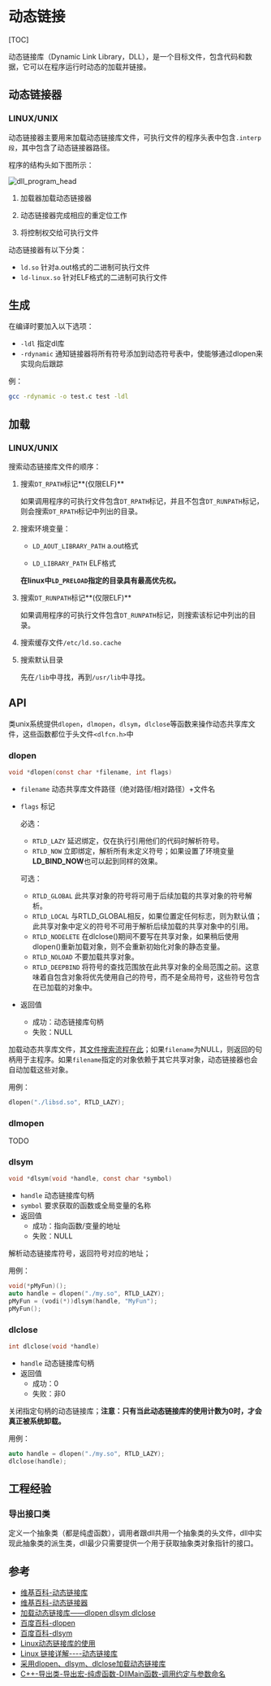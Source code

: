 # 动态链接

[TOC]

动态链接库（Dynamic Link Library，DLL），是一个目标文件，包含代码和数据，它可以在程序运行时动态的加载并链接。



## 动态链接器

### LINUX/UNIX

动态链接器主要用来加载动态链接库文件，可执行文件的程序头表中包含`.interp段`，其中包含了动态链接器路径。

程序的结构头如下图所示：

![dll_program_head](res/dll_program_head.png)

1. 加载器加载动态链接器

2. 动态链接器完成相应的重定位工作

3. 将控制权交给可执行文件

动态链接器有以下分类：

- `ld.so` 针对a.out格式的二进制可执行文件
- `ld-linux.so` 针对ELF格式的二进制可执行文件



## 生成

在编译时要加入以下选项：

- `-ldl` 指定dl库
- `-rdynamic` 通知链接器将所有符号添加到动态符号表中，使能够通过dlopen来实现向后跟踪

例：

```sh
gcc -rdynamic -o test.c test -ldl
```



## 加载

### LINUX/UNIX

搜索动态链接库文件的顺序：

1. 搜索`DT_RPATH`标记**(仅限ELF)**

   如果调用程序的可执行文件包含`DT_RPATH`标记，并且不包含`DT_RUNPATH`标记，则会搜索`DT_RPATH`标记中列出的目录。

2. 搜索环境变量：

   - `LD_AOUT_LIBRARY_PATH` a.out格式

   - `LD_LIBRARY_PATH` ELF格式

   **在linux中`LD_PRELOAD`指定的目录具有最高优先权。**

3. 搜索`DT_RUNPATH`标记**(仅限ELF)**

   如果调用程序的可执行文件包含`DT_RUNPATH`标记，则搜索该标记中列出的目录。

4. 搜索缓存文件`/etc/ld.so.cache`

5. 搜索默认目录

   先在`/lib`中寻找，再到`/usr/lib`中寻找。



## API

类unix系统提供`dlopen`，`dlmopen`，`dlsym`，`dlclose`等函数来操作动态共享库文件，这些函数都位于头文件`<dlfcn.h>`中

### dlopen

```c
void *dlopen(const char *filename, int flags)
```

- `filename` 动态共享库文件路径（绝对路径/相对路径）+文件名

- `flags` 标记

  必选：

  - `RTLD_LAZY` 延迟绑定，仅在执行引用他们的代码时解析符号。
  - `RTLD_NOW` 立即绑定，解析所有未定义符号；如果设置了环境变量**LD_BIND_NOW**也可以起到同样的效果。

  可选：

  - `RTLD_GLOBAL` 此共享对象的符号将可用于后续加载的共享对象的符号解析。
  - `RTLD_LOCAL` 与RTLD_GLOBAL相反，如果位置定任何标志，则为默认值；此共享对象中定义的符号不可用于解析后续加载的共享对象中的引用。
  - `RTLD_NODELETE` 在dlclose()期间不要写在共享对象，如果稍后使用dlopen()重新加载对象，则不会重新初始化对象的静态变量。
  - `RTLD_NOLOAD` 不要加载共享对象。
  - `RTLD_DEEPBIND` 将符号的查找范围放在此共享对象的全局范围之前。这意味着自包含对象将优先使用自己的符号，而不是全局符号，这些符号包含在已加载的对象中。

- 返回值

  - 成功：动态链接库句柄
  - 失败：NULL

加载动态共享库文件，其[文件搜索流程在此](#加载)；如果`filename`为NULL，则返回的句柄用于主程序。如果`filename`指定的对象依赖于其它共享对象，动态链接器也会自动加载这些对象。

用例：

```c++
dlopen("./libsd.so", RTLD_LAZY);
```

### dlmopen

TODO

### dlsym

```c
void *dlsym(void *handle, const char *symbol)
```

- `handle` 动态链接库句柄
- `symbol` 要求获取的函数或全局变量的名称
- 返回值
  - 成功：指向函数/变量的地址
  - 失败：NULL

解析动态链接库符号，返回符号对应的地址；

用例：

```c++
void(*pMyFun)();
auto handle = dlopen("./my.so", RTLD_LAZY);
pMyFun = (vodi(*))dlsym(handle, "MyFun");
pMyFun();
```

### dlclose

```c
int dlclose(void *handle)
```

- `handle` 动态链接库句柄
- 返回值
  - 成功：0
  - 失败：非0

关闭指定句柄的动态链接库；**注意：只有当此动态链接库的使用计数为0时，才会真正被系统卸载。**

用例：

```c++
auto handle = dlopen("./my.so", RTLD_LAZY);
dlclose(handle);
```



## 工程经验

### 导出接口类

定义一个抽象类（都是纯虚函数），调用者跟dll共用一个抽象类的头文件，dll中实现此抽象类的派生类，dll最少只需要提供一个用于获取抽象类对象指针的接口。



## 参考

- [维基百科-动态链接库](https://zh.wikipedia.org/wiki/%E5%8A%A8%E6%80%81%E9%93%BE%E6%8E%A5%E5%BA%93)
- [维基百科-动态链接器](https://zh.wikipedia.org/wiki/%E5%8A%A8%E6%80%81%E8%BF%9E%E6%8E%A5%E5%99%A8)
- [加载动态链接库——dlopen dlsym dlclose](https://www.cnblogs.com/ZhaoxiCheung/p/9424930.html)
- [百度百科-dlopen](https://baike.baidu.com/item/dlopen/1967576)
- [百度百科-dlsym](https://baike.baidu.com/item/dlsym)
- [Linux动态链接库的使用](https://www.cnblogs.com/Anker/p/3527677.html)
- [Linux 链接详解----动态链接库](https://blog.csdn.net/zdy0_2004/article/details/78747382)
- [采用dlopen、dlsym、dlclose加载动态链接库](https://www.jianshu.com/p/72cc08405a5a)
- [C++-导出类-导出宏-纯虚函数-DllMain函数-调用约定与参数命名](https://blog.csdn.net/m0_67316550/article/details/124977756)

